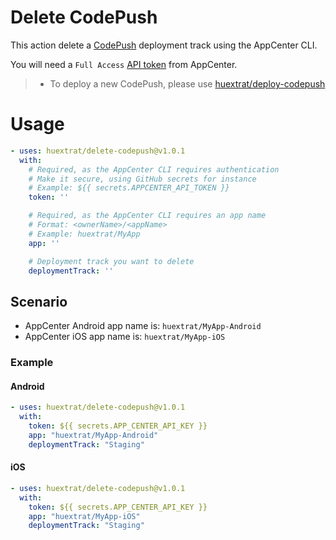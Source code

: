 # Delete CodePush

This action delete a [CodePush](https://learn.microsoft.com/en-us/appcenter/distribution/codepush/) deployment track using the AppCenter CLI.

You will need a `Full Access` [API token](https://learn.microsoft.com/en-us/appcenter/api-docs/#creating-an-app-center-user-api-token) from AppCenter.

> - To deploy a new CodePush, please use [huextrat/deploy-codepush](https://github.com/marketplace/actions/deploy-codepush)

# Usage

<!-- start usage -->
```yaml
- uses: huextrat/delete-codepush@v1.0.1
  with:
    # Required, as the AppCenter CLI requires authentication
    # Make it secure, using GitHub secrets for instance
    # Example: ${{ secrets.APPCENTER_API_TOKEN }}
    token: ''

    # Required, as the AppCenter CLI requires an app name
    # Format: <ownerName>/<appName>
    # Example: huextrat/MyApp
    app: ''

    # Deployment track you want to delete
    deploymentTrack: ''
```
<!-- end usage -->

## Scenario

- AppCenter Android app name is: `huextrat/MyApp-Android`
- AppCenter iOS app name is: `huextrat/MyApp-iOS`

### Example

#### Android
```yaml
- uses: huextrat/delete-codepush@v1.0.1
  with:
    token: ${{ secrets.APP_CENTER_API_KEY }}
    app: "huextrat/MyApp-Android"
    deploymentTrack: "Staging"
```

#### iOS
```yaml
- uses: huextrat/delete-codepush@v1.0.1
  with:
    token: ${{ secrets.APP_CENTER_API_KEY }}
    app: "huextrat/MyApp-iOS"
    deploymentTrack: "Staging"
```
